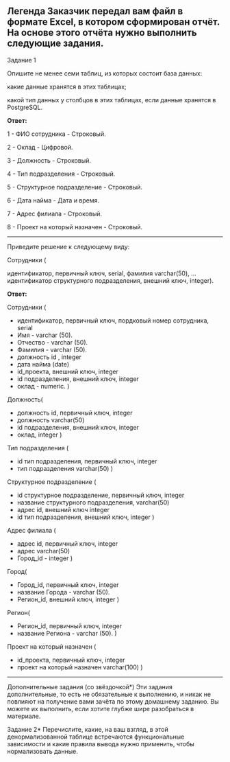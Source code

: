 Легенда
Заказчик передал вам файл в формате Excel, в котором сформирован отчёт.
На основе этого отчёта нужно выполнить следующие задания.
---
Задание 1

Опишите не менее семи таблиц, из которых состоит база данных:

какие данные хранятся в этих таблицах;

какой тип данных у столбцов в этих таблицах, если данные хранятся в PostgreSQL.

**Ответ:**

1 - ФИО сотрудника - Строковый.

2 - Оклад - Цифровой.

3 - Должность - Строковый.

4 - Тип подразделения - Строковый.

5 - Структурное подразделение - Строковый.

6 - Дата найма - Дата и время.

7 - Адрес филиала - Строковый.

8 - Проект на который назначен - Строковый.

***

Приведите решение к следующему виду:

Сотрудники (

идентификатор, первичный ключ, serial,
фамилия varchar(50),
...
идентификатор структурного подразделения, внешний ключ, integer).

**Ответ:**

Сотрудники (

* идентификатор, первичный ключ, пордковый номер сотрудника, serial
* Имя - varchar (50).
* Отчество - varchar (50).
* Фамилия - varchar (50).
* должность id , integer
* дата найма (date)
* id_проекта, внешний ключ, integer
* id подразделения, внешний ключ, integer
* оклад - numeric.
)



Должность(
* должность id, первичный ключ, integer
* должность varchar(50)
* id подразделения, внешний ключ, integer
* оклад, integer
)

Тип подразделения (

* id тип подразделения, первичный ключ, integer
* тип подразделения varchar(50)
)

Структурное подразделение (

* id структурное подразделение, первичный ключ, integer
* название структурного подразделения, varchar(50)
* адрес id, внешний ключ integer
* id тип подразделения, внешний ключ, integer
)

Адрес филиала (

* адрес id, первичный ключ, integer
* адрес varchar(50)
* Город_id - integer
)

Город(
* Город_id, первичный ключ, integer
* название Города - varchar (50).
* Регион_id, внешний ключ, integer 
)

Регион(
* Регион_id, первичный ключ, integer
* название Региона - varchar (50).
)

Проект на который назначен (

* id_проекта, первичный ключ, integer
* проект на который назначен varchar(100)
)



***

Дополнительные задания (со звёздочкой*)
Эти задания дополнительные, то есть не обязательные к выполнению, и никак не повлияют на получение вами зачёта по этому домашнему заданию. Вы можете их выполнить, если хотите глубже шире разобраться в материале.

Задание 2*
Перечислите, какие, на ваш взгляд, в этой денормализованной таблице встречаются функциональные зависимости и какие правила вывода нужно применить, чтобы нормализовать данные.
